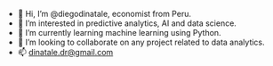 - 👋 Hi, I’m @diegodinatale, economist from Peru. 
- 👀 I’m interested in predictive analytics, AI and data science.
- 🌱 I’m currently learning machine learning using Python.
- 💞️ I’m looking to collaborate on any project related to data analytics.
- 📫 dinatale.dr@gmail.com

<!---
diegodinatale/diegodinatale is a ✨ special ✨ repository because its `README.md` (this file) appears on your GitHub profile.
You can click the Preview link to take a look at your changes.
--->
